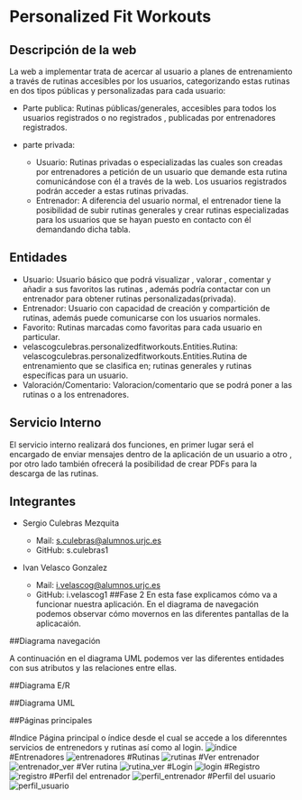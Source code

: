 # Personalized Fit Workouts
## Descripción de la web
La web a implementar trata de acercar al usuario a planes de entrenamiento a través de rutinas accesibles por los usuarios, categorizando estas rutinas en dos tipos públicas y personalizadas para cada usuario:

- Parte publica: Rutinas públicas/generales, accesibles para todos los usuarios registrados o no registrados , publicadas por entrenadores registrados. 

- parte privada: 
    - Usuario: Rutinas privadas o especializadas  las cuales son creadas por entrenadores a petición de un usuario que demande esta rutina comunicándose con él a través de la web. Los usuarios registrados podrán acceder a estas rutinas privadas.
    - Entrenador:  A diferencia del usuario normal, el entrenador tiene la posibilidad de subir rutinas generales y crear rutinas especializadas para los usuarios que se hayan puesto en contacto con él demandando dicha tabla.

## Entidades


- Usuario: Usuario básico que podrá visualizar , valorar , comentar y añadir a sus favoritos las rutinas , además podría contactar con un entrenador para obtener rutinas personalizadas(privada).
- Entrenador: Usuario con capacidad de creación y compartición de rutinas, además puede comunicarse con los usuarios normales.
- Favorito: Rutinas marcadas como favoritas para cada usuario en particular.
- velascogculebras.personalizedfitworkouts.Entities.Rutina: velascogculebras.personalizedfitworkouts.Entities.Rutina de entrenamiento que se clasifica en; rutinas generales y rutinas específicas para un usuario.
- Valoración/Comentario: Valoracion/comentario que se podrá poner a las rutinas o a los entrenadores.

## Servicio Interno
El servicio interno realizará dos funciones, en primer lugar será el encargado de enviar mensajes dentro de la aplicación de un usuario a otro , por otro lado también ofrecerá la posibilidad de crear PDFs para la descarga de las rutinas.
## Integrantes
- Sergio Culebras Mezquita
    - Mail:  s.culebras@alumnos.urjc.es
    - GitHub: s.culebras1

- Ivan Velasco Gonzalez
    - Mail: i.velascog@alumnos.urjc.es
    - GitHub: i.velascog1
##Fase 2
En esta fase explicamos cómo va a funcionar nuestra aplicación. En el diagrama de navegación podemos observar cómo movernos en las diferentes pantallas de la aplicacaión.

##Diagrama navegación

A continuación en el diagrama UML podemos ver las diferentes entidades con sus atributos y las relaciones entre ellas.

##Diagrama E/R

##Diagrama UML

##Páginas principales

#Indice
Página principal o índice desde el cual se accede a los diferenntes servicios de entrenedors y rutinas así como al login.
![índice](https://github.com/sculebras1/PersonalizedFitWorkouts/tree/master/screenshot/images/index.PNG?raw=true)
#Entrenadores
![entrenadores](https://github.com/sculebras1/PersonalizedFitWorkouts/tree/master/screenshot/images/entrenadores.PNG?raw=true)
#Rutinas
![rutinas](https://github.com/sculebras1/PersonalizedFitWorkouts/tree/master/screenshot/images/rutinas.PNG?raw=true)
#Ver entrenador
![entrenador_ver](https://github.com/sculebras1/PersonalizedFitWorkouts/tree/master/screenshot/images/entrenador_ver.PNG?raw=true)
#Ver rutina
![rutina_ver](https://github.com/sculebras1/PersonalizedFitWorkouts/tree/master/screenshot/images/rutina_ver.PNG?raw=true)
#Login
![login](https://github.com/sculebras1/PersonalizedFitWorkouts/tree/master/screenshot/images/login.PNG?raw=true)
#Registro
![registro](https://github.com/sculebras1/PersonalizedFitWorkouts/tree/master/screenshot/images/registro.PNG?raw=true)
#Perfil del entrenador
![perfil_entrenador](https://github.com/sculebras1/PersonalizedFitWorkouts/tree/master/screenshot/images/perfil_entrenador.PNG?raw=true)
#Perfil del usuario
![perfil_usuario](https://github.com/sculebras1/PersonalizedFitWorkouts/tree/master/screenshot/images/perfil_usuario.PNG?raw=true)
